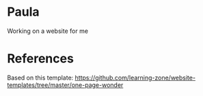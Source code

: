 # Paula
Working on a website for me

# References
Based on this template: https://github.com/learning-zone/website-templates/tree/master/one-page-wonder
